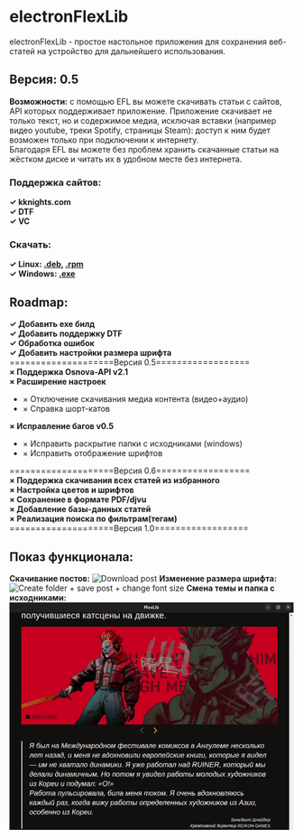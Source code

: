 # electronFlexLib
electronFlexLib - простое настольное приложения для сохранения веб-статей на устройство для дальнейшего использования.
## Версия:  0.5
**Возможности:** с помощью EFL вы можете скачивать статьи с сайтов, API которых поддерживает приложение.
Приложение скачивает не только текст, но и содержимое медиа, исключая вставки (например видео youtube, треки Spotify, страницы Steam):
доступ к ним будет возможен только при подключении к интернету.  
Благодаря EFL вы можете без проблем хранить скачанные статьи на жёстком диске и читать их в удобном месте без интернета.
### Поддержка сайтов:
**✓ kknights.com**  
**✓ DTF**\
**✓ VC**
### Скачать:
**✓ Linux: [.deb](https://github.com/AllexKzk/electron-flex-lib/releases/download/v0.5/electronflexlib_0.5.0_amd64.deb), [.rpm](https://github.com/AllexKzk/electron-flex-lib/releases/download/v0.5/electronflexlib-0.5.0-1.x86_64.rpm)**   
**✓ Windows: [.exe](https://github.com/AllexKzk/electron-flex-lib/releases/download/v0.5/electronflexlib-0.5.0.Setup.exe)**
## Roadmap:
**✓ Добавить exe билд**  
**✓ Добавить поддержку DTF**  
**✓ Обработка ошибок**  
**✓ Добавить настройки размера шрифта**  
====================Версия 0.5================== \
**× Поддержка Osnova-API v2.1**  
**× Расширение настроек**
- × Отключение скачивания медиа контента (видео+аудио)
- × Справка шорт-катов  

**× Исправление багов v0.5** 
- × Исправить раскрытие папки с исходниками (windows)
- × Исправить отображение шрифтов

====================Версия 0.6================== \
**× Поддержка скачивания всех статей из избранного** \
**× Настройка цветов и шрифтов** \
**× Сохранение в формате PDF/djvu** \
**× Добавление базы-данных статей** \
**× Реализация поиска по фильтрам(тегам)** \
====================Версия 1.0================== 
## Показ функционала:
**Скачивание постов:**
![Download post](./assets/showcase-3.gif)
**Изменение размера шрифта:**
![Create folder + save post + change font size](./assets/showcase-1.gif)
**Смена темы и папка с исходниками:**
![Change theme + open source folder](./assets/showcase-2.gif)



